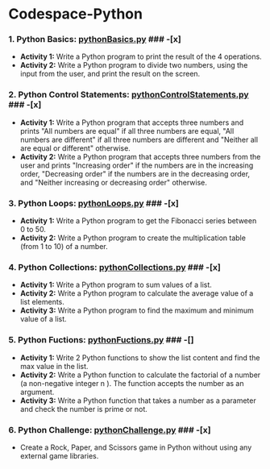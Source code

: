 # Codespace-Python
### 1. Python Basics: [pythonBasics.py](/pythonBasics.py) ### -[x]
* **Activity 1:** Write a Python program to print the result of the 4 operations.
* **Activity 2:** Write a Python program to divide two numbers, using the input from the user, and print the result on the screen.

### 2. Python Control Statements: [pythonControlStatements.py](/pythonControlStatements.py) ### -[x]
* **Activity 1:** Write a Python program that accepts three numbers and prints "All numbers are equal" if all three numbers are equal, "All numbers are different" if all three numbers are different and "Neither all are equal or different" otherwise.
* **Activity 2:** Write a Python program that accepts three numbers from the user and prints "Increasing order" if the numbers are in the increasing order, "Decreasing order" if the numbers are in the decreasing order, and "Neither increasing or decreasing order" otherwise.

### 3. Python Loops: [pythonLoops.py](/pythonLoops.py) ### -[x]
* **Activity 1:** Write a Python program to get the Fibonacci series between 0 to 50. 
* **Activity 2:** Write a Python program to create the multiplication table (from 1 to 10) of a number.

### 4. Python Collections: [pythonCollections.py](/pythonCollections.py) ### -[x]
* **Activity 1:** Write a Python program to sum values of a list.
* **Activity 2:** Write a Python program to calculate the average value of a list elements.
* **Activity 3:** Write a Python program to find the maximum and minimum value of a list.

### 5. Python Fuctions: [pythonFuctions.py](/pythonFunctions.py) ### -[]
* **Activity 1:** Write 2 Python functions to show the list content and find the max value in the list.
* **Activity 2:** Write a Python function to calculate the factorial of a number (a non-negative integer n ). The function accepts the number as an argument.
* **Activity 3:** Write a Python function that takes a number as a parameter and check the number is prime or not. 

### 6. Python Challenge: [pythonChallenge.py](/pythonChallenge.py) ### -[x]
* Create a Rock, Paper, and Scissors game in Python without using any external game libraries. 

